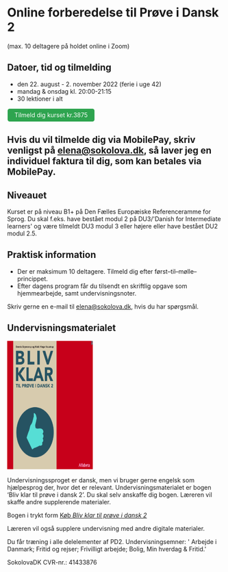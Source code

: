# Online forberedelse til Prøve i Dansk 2 
(max. 10 deltagere på holdet online i Zoom)

## Datoer, tid og tilmelding
* den 22. august - 2. november 2022 (ferie i uge 42)
* mandag & onsdag kl. 20:00-21:15 
* 30 lektioner i alt

<a class="btn" href="https://transactions.sendowl.com/products/78723602/F8E3F8C2/purchase"> Tilmeld dig kurset kr.3875 </a>

## Hvis du vil tilmelde dig via MobilePay, skriv venligst på elena@sokolova.dk, så laver jeg en individuel faktura til dig, som kan betales via MobilePay.

## Niveauet

Kurset er på niveau B1+ på Den Fælles Europæiske Referenceramme for Sprog.
Du skal f.eks. have bestået modul 2 på DU3/'Danish for Intermediate learners' og være tilmeldt DU3 modul 3 eller højere eller have bestået DU2 modul 2.5. 

## Praktisk information  
* Der er maksimum 10 deltagere. Tilmeld dig efter først–til–mølle–princippet. 
* Efter dagens program får du tilsendt en skriftlig opgave som hjemmearbejde, samt undervisningsnoter. 

Skriv gerne en e-mail til [elena@sokolova.dk](mailto:elena@sokolova.dk), hvis du har spørgsmål. 

<style>
.btn {
  color: white;
  background-color: #2ea44f;
  border-color: rgba(27,31,35,.1);
  box-shadow: 0 0px 0 rgba(27,31,35,.1),inset 0 1px 0 hsla(0,0%,100%,.03);
  position: relative;
  display: inline-block;
  padding: 5px 16px;
  font-size: 14px
  font-weight: 500;
  line-height: 20px;
  white-space: nowrap;
  vertical-align: middle;
  cursor: pointer;
  border: 1px solid;
  border-radius: 6px;
  text-decoration: none;
}
</style>

## Undervisningsmaterialet
<img src="bliv-klar-til-proeve-i-dansk-2-undervisning-online.png" alt="Bliv klar til prøve i dansk 2" width="200" height="300" />

Undervisningssproget er dansk, men vi bruger gerne engelsk som hjælpesprog der, hvor det er relevant.
Undervisningsmaterialet er bogen ‘Bliv klar til prøve i dansk 2’. Du skal selv anskaffe dig bogen. 
Læreren vil skaffe andre supplerende materialer. 

Bogen i trykt form  <a href="https://praxis.dk/bliv-klar-til-proeve-i-dansk-2#"> Køb *Bliv klar til prøve i dansk 2*</a> 

Læreren vil også supplere undervisning med andre digitale materialer.

Du får træning i alle delelementer af PD2. Undervisningsemner: ' Arbejde i Danmark; Fritid og rejser; Frivilligt arbejde; Bolig, Min hverdag & Fritid.' 



SokolovaDK CVR-nr.: 41433876
